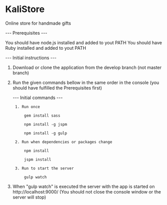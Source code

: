 # KaliStore
Online store for handmade gifts

--- Prerequisites ---

You should have node.js installed and added to yout PATH
You should have Ruby installed and added to yout PATH

--- Initial instructions ---

1. Download or clone the application from the develop branch (not master branch)

2. Run the given commands bellow in the same order in the console (you should have fulfilled the Prerequisites first)

    --- Initial commands ---

        1. Run once

            gem install sass

            npm install -g jspm

            npm install -g gulp

        2. Run when dependencies or packages change

            npm install

            jspm install

        3. Run to start the server

            gulp watch

3. When "gulp watch" is executed the server with the app is started on http://localhost:9000/ (You should not close the console window or the server will stop)
